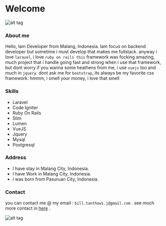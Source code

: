 # Welcome 
![alt tag](https://avatars2.githubusercontent.com/u/11412689?v=3&u=4eb573207eadc349c245ba080ac16039f8cda302&s=200)

### About me

Hello, Iam Developer from Malang, Indonesia. Iam focus on backend developer but sometime i must develop that makes me fullstack. anyway i love `laravel`, i love `ruby on rails this` framework was focking amazing, much project that i handle going fast and strong when i use that framework, but dont worry if you wanna some heathens from me, i use `vuejs` too and much in `jquery`. dont ask me for `bootstrap`, its always be my favorite css framework. hmmm, i smell your money, i love that smell

### Skills

 * Laravel
 * Code Igniter
 * Ruby On Rails
 * Slim
 * Lumen
 * VueJS
 * Jquery
 * Mysql
 * Postgresql


### Address

* I have stay in Malang City, Indonesia. 
* I have Work in Malang City, Indonesia.
* I was born from Pasuruan City, Indonesia.

### Contact

you can contact me @ my email : `bill.tanthowi.j@gmail.com` . see much more contact in [here](http://bill.web.id) .

![alt tag](http://i3.kym-cdn.com/entries/icons/original/000/007/582/tumblr_lmputme3co1qa6q7k_large.png)

